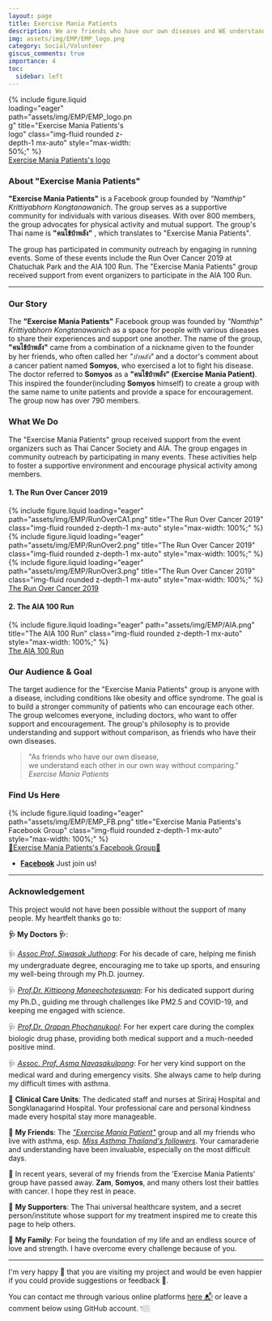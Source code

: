 ```yaml
---
layout: page
title: Exercise Mania Patients
description: We are friends who have our own diseases and WE understand each other!
img: assets/img/EMP/EMP_logo.png
category: Social/Volunteer
giscus_comments: true
importance: 4
toc:
  sidebar: left
---
```


<div class="row justify-content-center">
  <div class="col-sm mt-3 mt-md-0 content-center" style="max-width: 50%;">
    {% include figure.liquid loading="eager" path="assets/img/EMP/EMP_logo.png" title="Exercise Mania Patients's logo" class="img-fluid rounded z-depth-1 mx-auto" style="max-width: 50%;" %}
  </div>
</div>
<div class="caption text-center">
    <a href="https://www.facebook.com/share/g/1AongGcfPr/" target="_blank">Exercise Mania Patients's logo</a>
</div>

### About "Exercise Mania Patients"

**"Exercise Mania Patients"** is a Facebook group founded by _"Namthip" Krittiyabhorn Kongtanawanich_. The group serves as a supportive community for individuals with various diseases. With over 800 members, the group advocates for physical activity and mutual support. The group's Thai name is **"คนไข้บ้าพลัง"** , which translates to "Exercise Mania Patients".

The group has participated in community outreach by engaging in running events. Some of these events include the Run Over Cancer 2019 at Chatuchak Park and the AIA 100 Run. The "Exercise Mania Patients" group received support from event organizers to participate in the AIA 100 Run.

---

### Our Story

The **"Exercise Mania Patients"** Facebook group was founded by _"Namthip" Krittiyabhorn Kongtanawanich_ as a space for people with various diseases to share their experiences and support one another. The name of the group, **"คนไข้บ้าพลัง"** came from a combination of a nickname given to the founder by her friends, who often called her _"บ้าพลัง"_ and a doctor's comment about a cancer patient named **Somyos**, who exercised a lot to fight his disease. The doctor referred to **Somyos** as a **"คนไข้บ้าพลัง" (Exercise Mania Patient)**. This inspired the founder(including **Somyos** himself) to create a group with the same name to unite patients and provide a space for encouragement. The group now has over 790 members.

### What We Do

The "Exercise Mania Patients" group received support from the event organizers such as Thai Cancer Society and AIA. The group engages in community outreach by participating in many events. These activities help to foster a supportive environment and encourage physical activity among members.

#### 1. **The Run Over Cancer 2019**

<div class="row justify-content-center">
  <div class="col-sm mt-3 mt-md-0 content-center" style="max-width: 100%;">
    {% include figure.liquid loading="eager" path="assets/img/EMP/RunOverCA1.png" title="The Run Over Cancer 2019" class="img-fluid rounded z-depth-1 mx-auto" style="max-width: 100%;" %}
  </div>
</div>

<div class="row justify-content-center">
  <div class="col-sm mt-3 mt-md-0 content-center" style="max-width: 100%;">
    {% include figure.liquid loading="eager" path="assets/img/EMP/RunOver2.png" title="The Run Over Cancer 2019" class="img-fluid rounded z-depth-1 mx-auto" style="max-width: 100%;" %}
  </div>
</div>

<div class="row justify-content-center">
  <div class="col-sm mt-3 mt-md-0 content-center" style="max-width: 100%;">
    {% include figure.liquid loading="eager" path="assets/img/EMP/RunOver3.png" title="The Run Over Cancer 2019" class="img-fluid rounded z-depth-1 mx-auto" style="max-width: 100%;" %}
  </div>
</div>

<div class="caption text-center">
    <a href="https://www.facebook.com/share/g/1AongGcfPr/" target="_blank">The Run Over Cancer 2019</a>
</div>

#### 2. **The AIA 100 Run**

<div class="row justify-content-center">
  <div class="col-sm mt-3 mt-md-0 content-center" style="max-width: 100%;">
    {% include figure.liquid loading="eager" path="assets/img/EMP/AIA.png" title="The AIA 100 Run" class="img-fluid rounded z-depth-1 mx-auto" style="max-width: 100%;" %}
  </div>
</div>

<div class="caption text-center">
    <a href="https://www.facebook.com/share/g/1AongGcfPr/" target="_blank">The AIA 100 Run</a>
</div>

### Our Audience & Goal

The target audience for the "Exercise Mania Patients" group is anyone with a disease, including conditions like obesity and office syndrome. The goal is to build a stronger community of patients who can encourage each other. The group welcomes everyone, including doctors, who want to offer support and encouragement. The group's philosophy is to provide understanding and support without comparison, as friends who have their own diseases.

> "As friends who have our own disease, \
> we understand each other in our own way without comparing."
> \
> _Exercise Mania Patients_

### Find Us Here

<div class="row justify-content-center">
  <div class="col-sm mt-3 mt-md-0 content-center" style="max-width: 100%;">
    {% include figure.liquid loading="eager" path="assets/img/EMP/EMP_FB.png" title="Exercise Mania Patients's Facebook Group" class="img-fluid rounded z-depth-1 mx-auto" style="max-width: 100%;" %}
  </div>
</div>
<div class="caption text-center">
    <a href="https://www.facebook.com/share/g/1AongGcfPr/" target="_blank">🥊Exercise Mania Patients's Facebook Group🥊</a>
</div>

- [**Facebook**](https://www.facebook.com/share/g/1AongGcfPr/) Just join us!

---

### Acknowledgement

This project would not have been possible without the support of many people. My heartfelt thanks go to:

**🩺 My Doctors 🩺**:

🩺 [_Assoc.Prof. Siwasak Juthong_](https://www.researchgate.net/scientific-contributions/Siwasak-Juthong-2199078823): For his decade of care, helping me finish my undergraduate degree, encouraging me to take up sports, and ensuring my well-being through my Ph.D. journey.

🩺 [_Prof.Dr. Kittipong Maneechotesuwan_](https://www.researchgate.net/profile/Kittipong-Maneechotesuwan): For his dedicated support during my Ph.D., guiding me through challenges like PM2.5 and COVID-19, and keeping me engaged with science.

🩺 [_Prof.Dr. Orapan Phochanukool_](https://scholar.google.co.th/citations?user=Y9_i9IoAAAAJ&hl=en): For her expert care during the complex biologic drug phase, providing both medical support and a much-needed positive mind.

🩺 [_Assoc. Prof. Asma Navasakulpong_](https://www.researchgate.net/profile/Asma-Navasakulpong-2): For her very kind support on the medical ward and during emergency visits. She always came to help during my difficult times with asthma.

💊 **Clinical Care Units**: The dedicated staff and nurses at Siriraj Hospital and Songklanagarind Hospital. Your professional care and personal kindness made every hospital stay more manageable.

🥊 **My Friends**: The [_"Exercise Mania Patient"_](https://www.facebook.com/share/g/8duUkQvoX8EXRZV6/) group and all my friends who live with asthma, esp. [_Miss Asthma Thailand's followers_](https://www.facebook.com/MissAsthmaTH/). Your camaraderie and understanding have been invaluable, especially on the most difficult days.

🔮 In recent years, several of my friends from the 'Exercise Mania Patients' group have passed away. **Zam**, **Somyos**, and many others lost their battles with cancer. I hope they rest in peace.

🎁 **My Supporters**: The Thai universal healthcare system, and a secret person/institute whose support for my treatment inspired me to create this page to help others.

🌸 **My Family**: For being the foundation of my life and an endless source of love and strength. I have overcome every challenge because of you.

---

I'm very happy 🥰 that you are visiting my project and would be even happier if you could provide suggestions or feedback 🤩.

You can contact me through various online platforms [here 📬](https://kuchikinamthip.github.io/) or leave a comment below using GitHub account. 👇🏼
